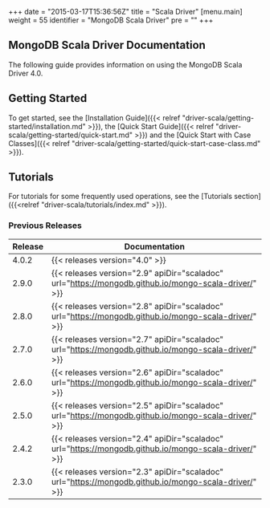 +++
date = "2015-03-17T15:36:56Z"
title = "Scala Driver"
[menu.main]
  weight = 55
  identifier = "MongoDB Scala Driver"
  pre = "<i class='fa fa-refresh'></i>"
+++

## MongoDB Scala Driver Documentation

The following guide provides information on using the MongoDB Scala Driver 4.0.

## Getting Started

To get started, see the [Installation Guide]({{< relref "driver-scala/getting-started/installation.md" >}}), 
the [Quick Start Guide]({{< relref "driver-scala/getting-started/quick-start.md" >}}) and the 
[Quick Start with Case Classes]({{< relref "driver-scala/getting-started/quick-start-case-class.md" >}}).

## Tutorials

For tutorials for some frequently used operations, see the [Tutorials section]({{<relref "driver-scala/tutorials/index.md" >}}).


### Previous Releases

| Release | Documentation |
|---------|---------------|
|  4.0.2  | {{< releases version="4.0" >}} | 
|  2.9.0  | {{< releases version="2.9" apiDir="scaladoc" url="https://mongodb.github.io/mongo-scala-driver/" >}} |
|  2.8.0  | {{< releases version="2.8" apiDir="scaladoc" url="https://mongodb.github.io/mongo-scala-driver/" >}} |
|  2.7.0  | {{< releases version="2.7" apiDir="scaladoc" url="https://mongodb.github.io/mongo-scala-driver/" >}} |
|  2.6.0  | {{< releases version="2.6" apiDir="scaladoc" url="https://mongodb.github.io/mongo-scala-driver/" >}} |
|  2.5.0  | {{< releases version="2.5" apiDir="scaladoc" url="https://mongodb.github.io/mongo-scala-driver/" >}} |
|  2.4.2  | {{< releases version="2.4" apiDir="scaladoc" url="https://mongodb.github.io/mongo-scala-driver/" >}} |
|  2.3.0  | {{< releases version="2.3" apiDir="scaladoc" url="https://mongodb.github.io/mongo-scala-driver/" >}} |
